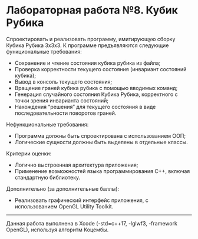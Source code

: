 # Лабораторная работа №8. Кубик Рубика

Спроектировать и реализовать программу, имитирующую сборку Кубика Рубика 3x3х3.
К программе предъявляются следующие функциональные требования:
- Сохранение и чтение состояния кубика рубика из файла;
- Проверка корректности текущего состояния (инвариант состояний кубика);
- Вывод в консоль текущего состояния;
- Вращение граней кубика рубика с помощью вводимых команд;
- Генерация случайного состояния Кубика Рубика, корректного с точки зрения инварианта состояний;
- Нахождения “решения” для текущего состояния в виде последовательности поворотов граней.
 
Нефункциональные требования:
- Программа должны быть спроектирована с использованием ООП;
- Логические сущности должны быть выделены в отдельные классы.
 
Критерии оценки:
- Логично выстроенная архитектура приложения;
- Применение возможностей языка программирования С++, включая стандартную библиотеку.
 
Дополнительно (за дополнительные баллы):
- Реализовать графический интерфейс приложения, с использованием OpenGL Utility Toolkit.

___________________________________________________________________________________________________

Данная работа выполнена в Xcode (-std=c++17, -lglwf3, -framework OpenGL), используя алгоритм Коцембы.
